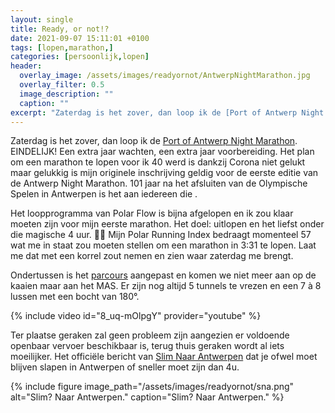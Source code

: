 ```yaml
---
layout: single
title: Ready, or not!?
date: 2021-09-07 15:11:01 +0100
tags: [lopen,marathon,]
categories: [persoonlijk,lopen]
header:
  overlay_image: /assets/images/readyornot/AntwerpNightMarathon.jpg
  overlay_filter: 0.5
  image_description: ""
  caption: ""
excerpt: "Zaterdag is het zover, dan loop ik de [Port of Antwerp Night Marathon](https://www.portofantwerpnightmarathon.com/nl/). EINDELIJK! Een extra jaar wachten, een extra jaar voorbereiding."
---
```

Zaterdag is het zover, dan loop ik de [Port of Antwerp Night Marathon](https://www.portofantwerpnightmarathon.com/nl/). EINDELIJK! Een extra jaar wachten, een extra jaar voorbereiding. Het plan om een marathon te lopen voor ik 40 werd is dankzij Corona niet gelukt maar gelukkig is mijn originele inschrijving geldig voor de eerste editie van de Antwerp Night Marathon. 101 jaar na het afsluiten van de Olympische Spelen in Antwerpen is het aan iedereen die .

Het loopprogramma van Polar Flow is bijna afgelopen en ik zou klaar moeten zijn voor mijn eerste marathon. Het doel: uitlopen en het liefst onder die magische 4 uur. 🤞🏻 Mijn Polar Running Index bedraagt momenteel 57 wat me in staat zou moeten stellen om een marathon in 3:31 te lopen. Laat me dat met een korrel zout nemen en zien waar zaterdag me brengt.

Ondertussen is het [parcours](https://www.portofantwerpnightmarathon.com/nl/info/parcours/map/) aangepast en komen we niet meer aan op de kaaien maar aan het MAS. Er zijn nog altijd 5 tunnels te vrezen en een 7 à 8 lussen met een bocht van 180°.

{% include video id="8_uq-mOlpgY" provider="youtube" %}

Ter plaatse geraken zal geen probleem zijn aangezien er voldoende openbaar vervoer beschikbaar is, terug thuis geraken wordt al iets moeilijker. Het officiële bericht van [Slim Naar Antwerpen](https://www.slimnaarantwerpen.be/nl/werken-events/antwerp-night-marathon-11-september-2021) dat je ofwel moet blijven slapen in Antwerpen of sneller moet zijn dan 4u.

{% include figure image_path="/assets/images/readyornot/sna.png" alt="Slim? Naar Antwerpen." caption="Slim? Naar Antwerpen." %}